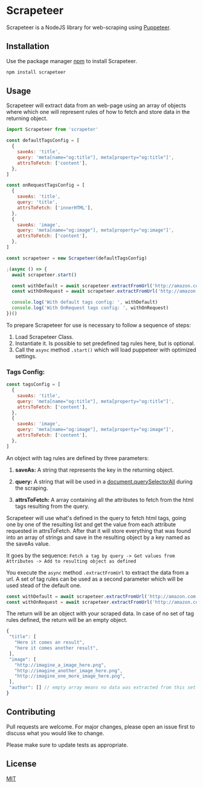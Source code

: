 # Scrapeteer

Scrapeteer is a NodeJS library for web-scraping using [Puppeteer](https://www.npmjs.com/package/puppeteer).

## Installation

Use the package manager [npm](https://www.npmjs.com/) to install Scrapeteer.

```bash
npm install scrapeteer
```

## Usage

Scrapeteer will extract data from an web-page using an array of objects where which one will represent rules of how to fetch and store data in the returning object.

```javascript
import Scrapeteer from 'scrapeter'

const defaultTagsConfig = [
  {
    saveAs: 'title',
    query: 'meta[name="og:title"], meta[property="og:title"]',
    attrsToFetch: ['content'],
  },
]

const onRequestTagsConfig = [
  {
    saveAs: 'title',
    query: 'title',
    attrsToFetch: ['innerHTML'],
  },
  {
    saveAs: 'image',
    query: 'meta[name="og:image"], meta[property="og:image"]',
    attrsToFetch: ['content'],
  },
]

const scrapeteer = new Scrapeteer(defaultTagsConfig)

;(async () => {
  await scrapeteer.start()

  const withDefault = await scrapeteer.extractFromUrl('http://amazon.com')
  const withOnRequest = await scrapeteer.extractFromUrl('http://amazon.com', onRequestTagsConfig)

  console.log('With default tags config: ', withDefault)
  console.log('With OnRequest tags config: ', withOnRequest)
})()
```

To prepare Scrapeteer for use is necessary to follow a sequence of steps:

1. Load Scrapeteer Class.
2. Instantiate it. Is possible to set predefined tag rules here, but is optional.
3. Call the `async` method `.start()` which will load puppeteer with optimized settings.

### Tags Config:

```javascript
const tagsConfig = [
  {
    saveAs: 'title',
    query: 'meta[name="og:title"], meta[property="og:title"]',
    attrsToFetch: ['content'],
  },
  {
    saveAs: 'image',
    query: 'meta[name="og:image"], meta[property="og:image"]',
    attrsToFetch: ['content'],
  },
]
```

An object with tag rules are defined by three parameters:

1. **saveAs:** A string that represents the key in the returning object.

2. **query:** A string that will be used in a [document.querySelectorAll](https://developer.mozilla.org/en-US/docs/Web/API/Document/querySelectorAll) during the scraping.

3. **attrsToFetch:** A array containing all the attributes to fetch from the html tags resulting from the query.

Scrapeteer will use what's defined in the query to fetch html tags, going one by one of the resulting list and get the value from each attribute requested in attrsToFetch. After that it will store everything that was found into an array of strings and save in the resulting object by a key named as the saveAs value.

It goes by the sequence: `Fetch a tag by query -> Get values from Attributes -> Add to resulting object as defined`

You execute the `async` method `.extractFromUrl` to extract the data from a url. A set of tag rules can be used as a second parameter which will be used stead of the default one.

```Javascript
const withDefault = await scrapeteer.extractFromUrl('http://amazon.com') // Goes with default
const withOnRequest = await scrapeteer.extractFromUrl('http://amazon.com', onRequestTagsConfig)
```

The return will be an object with your scraped data. In case of no set of tag rules defined, the return will be an empty object.

```javascript
{
 "title": [
   "Here it comes an result",
   "here it comes another result",
 ],
 "image": [
   "http://imagine_a_image_here.png",
   "http://imagine_another_image_here.png",
   "http://imagine_one_more_image_here.png",
 ],
 "author": [] // empty array means no data was extracted from this set of tag rules
}
```

## Contributing

Pull requests are welcome. For major changes, please open an issue first to discuss what you would like to change.

Please make sure to update tests as appropriate.

## License

[MIT](https://choosealicense.com/licenses/mit/)
